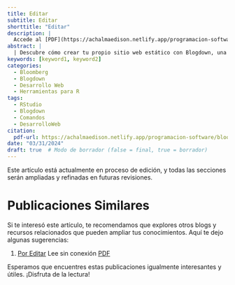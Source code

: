 ```yaml
---
title: Editar
subtitle: Editar
shorttitle: "Editar"
description: |
  Accede al [PDF](https://achalmaedison.netlify.app/programacion-software/bloomberg/2024-03-31-por-editar/index.pdf) completo aquí.
abstract: |
  | Descubre cómo crear tu propio sitio web estático con Blogdown, una herramienta poderosa que combina R Markdown y Hugo. Aprende a usar comandos sencillos para personalizar, construir y alojar tu sitio web de manera fácil y rápida. ¡Comienza tu proyecto web hoy mismo!
keywords: [keyword1, keyword2]
categories:
  - Bloomberg
  - Blogdown
  - Desarrollo Web
  - Herramientas para R
tags:
  - RStudio
  - Blogdown
  - Comandos
  - DesarrolloWeb
citation:
  pdf-url: https://achalmaedison.netlify.app/programacion-software/bloomberg/2024-03-31-por-editar/index.pdf
date: "03/31/2024"
draft: true  # Modo de borrador (false = final, true = borrador)
---
```










Este artículo está actualmente en proceso de edición, y todas las secciones serán ampliadas y refinadas en futuras revisiones.


# Publicaciones Similares

Si te interesó este artículo, te recomendamos que explores otros blogs y recursos relacionados que pueden ampliar tus conocimientos. Aquí te dejo algunas sugerencias:


1. [Por Editar](https://achalmaedison.netlify.app/programacion-software/bloomberg/2024-03-31-por-editar) Lee sin conexión [PDF](https://achalmaedison.netlify.app/programacion-software/bloomberg/2024-03-31-por-editar/index.pdf)


Esperamos que encuentres estas publicaciones igualmente interesantes y útiles. ¡Disfruta de la lectura!

